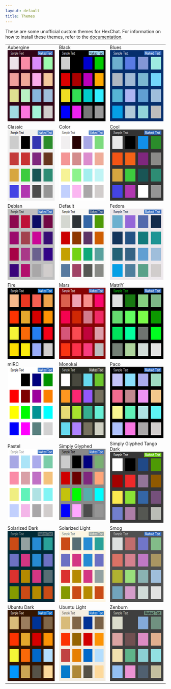 ```yaml
---
layout: default
title: Themes
---
```


These are some unofficial custom themes for HexChat. For information on how to install these themes, refer to the [documentation](http://hexchat.readthedocs.org/en/latest/appearance.html#theme-manager).

<table class="theme-table">
  <tr>
    <td>
      Aubergine
      <a href="{{ site.dl_url }}/themes/Aubergine.hct" rel="nofollow"><img src="/img/themes/Aubergine.png" alt="Aubergine" width="208" height="223"></a>
    </td>
    <td>
      Black
      <a href="{{ site.dl_url }}/themes/Black.hct" rel="nofollow"><img src="/img/themes/Black.png" alt="Black" width="208" height="223"></a>
    </td>
    <td>
      Blues
      <a href="{{ site.dl_url }}/themes/Blues.hct" rel="nofollow"><img src="/img/themes/Blues.png" alt="Blues" width="208" height="223"></a>
    </td>
  </tr>
  <tr>
    <td>
      Classic
      <a href="{{ site.dl_url }}/themes/Classic.hct" rel="nofollow"><img src="/img/themes/Classic.png" alt="Classic" width="208" height="223"></a>
    </td>
    <td>
      Color
      <a href="{{ site.dl_url }}/themes/Color.hct" rel="nofollow"><img src="/img/themes/Color.png" alt="Color" width="208" height="223"></a>
    </td>
    <td>
      Cool
      <a href="{{ site.dl_url }}/themes/Cool.hct" rel="nofollow"><img src="/img/themes/Cool.png" alt="Cool" width="208" height="223"></a>
    </td>
  </tr>
  <tr>
    <td>
      Debian
      <a href="{{ site.dl_url }}/themes/Debian.hct" rel="nofollow"><img src="/img/themes/Debian.png" alt="Debian" width="208" height="223"></a>
    </td>
    <td>
      Default
      <a href="{{ site.dl_url }}/themes/Default.hct" rel="nofollow"><img src="/img/themes/Default.png" alt="Default" width="208" height="223"></a>
    </td>
    <td>
      Fedora
      <a href="{{ site.dl_url }}/themes/Fedora.hct" rel="nofollow"><img src="/img/themes/Fedora.png" alt="Fedora" width="208" height="223"></a>
    </td>
  </tr>
  <tr>
    <td>
      Fire
      <a href="{{ site.dl_url }}/themes/Fire.hct" rel="nofollow"><img src="/img/themes/Fire.png" alt="Fire" width="208" height="223"></a>
    </td>
    <td>
      Mars
      <a href="{{ site.dl_url }}/themes/Mars.hct" rel="nofollow"><img src="/img/themes/Mars.png" alt="Mars" width="208" height="223"></a>
    </td>
    <td>
      MatriY
      <a href="{{ site.dl_url }}/themes/MatriY.hct" rel="nofollow"><img src="/img/themes/MatriY.png" alt="MatriY" width="208" height="223"></a>
    </td>
  </tr>
  <tr>
    <td>
      mIRC
      <a href="{{ site.dl_url }}/themes/mIRC.hct" rel="nofollow"><img src="/img/themes/mIRC.png" alt="mIRC" width="208" height="223"></a>
    </td>
    <td>
      Monokai
      <a href="{{ site.dl_url }}/themes/Monokai.hct" rel="nofollow"><img src="/img/themes/Monokai.png" alt="Monokai" width="208" height="223"></a>
    </td>
    <td>
      Paco
      <a href="{{ site.dl_url }}/themes/Paco.hct" rel="nofollow"><img src="/img/themes/Paco.png" alt="Paco" width="208" height="223"></a>
    </td>
  </tr>
  <tr>
    <td>
      Pastel
      <a href="{{ site.dl_url }}/themes/Pastel.hct" rel="nofollow"><img src="/img/themes/Pastel.png" alt="Pastel" width="208" height="223"></a>
    </td>
    <td>
      Simply Glyphed
      <a href="{{ site.dl_url }}/themes/Simply%20Glyphed.hct" rel="nofollow"><img src="/img/themes/Simply_Glyphed.png" alt="Simply Glyphed" width="208" height="223"></a>
    </td>
    <td>
      Simply Glyphed Tango Dark
      <a href="{{ site.dl_url }}/themes/Simply%20Glyphed%20Tango%20Dark.hct" rel="nofollow"><img src="/img/themes/Simply_Glyphed_Tango_Dark.png" alt="Simply Glyphed Tango Dark" width="208" height="223"></a>
    </td>
  </tr>
  <tr>
    <td>
      Solarized Dark
      <a href="{{ site.dl_url }}/themes/Solarized%20Dark.hct" rel="nofollow"><img src="/img/themes/Solarized_Dark.png" alt="Solarized Dark" width="208" height="223"></a>
    </td>
    <td>
      Solarized Light
      <a href="{{ site.dl_url }}/themes/Solarized%20Light.hct" rel="nofollow"><img src="/img/themes/Solarized_Light.png" alt="Solarized Light" width="208" height="223"></a>
    </td>
    <td>
      Smog
      <a href="{{ site.dl_url }}/themes/Smog.hct" rel="nofollow"><img src="/img/themes/Smog.png" alt="Smog" width="208" height="223"></a>
    </td>
  </tr>
  <tr>
    <td>
      Ubuntu Dark
      <a href="{{ site.dl_url }}/themes/Ubuntu%20Dark.hct" rel="nofollow"><img src="/img/themes/Ubuntu_Dark.png" alt="Ubuntu Dark" width="208" height="223"></a>
    </td>
    <td>
      Ubuntu Light
      <a href="{{ site.dl_url }}/themes/Ubuntu%20Light.hct" rel="nofollow"><img src="/img/themes/Ubuntu_Light.png" alt="Ubuntu Light" width="208" height="223"></a>
    </td>
    <td>
      Zenburn
      <a href="{{ site.dl_url }}/themes/Zenburn.hct" rel="nofollow"><img src="/img/themes/Zenburn.png" alt="Zenburn" width="208" height="223"></a>
    </td>
  </tr>
</table>
